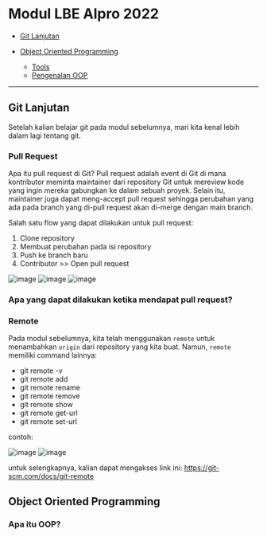 # Modul LBE Alpro 2022

- [Git Lanjutan](#git-lanjutan)

- [Object Oriented Programming](#object-oriented-programming)

  - [Tools](#tools)
  - [Pengenalan OOP](#pengenalan-oop)

----

## **Git Lanjutan**

Setelah kalian belajar git pada modul sebelumnya, mari kita kenal lebih dalam lagi tentang git.

### Pull Request

Apa itu pull request di Git? Pull request adalah event di Git di mana kontributor meminta maintainer dari repository Git untuk mereview kode yang ingin mereka gabungkan ke dalam sebuah proyek. Selain itu, maintainer juga dapat meng-accept pull request sehingga perubahan yang ada pada branch yang di-pull request akan di-merge dengan main branch.

Salah satu flow yang dapat dilakukan untuk pull request:
<ol>
  <li>Clone repository</li>
  <li>Membuat perubahan pada isi repository</li>
  <li>Push ke branch baru</li>
  <li>Contributor >> Open pull request</li>
</ol>

![image](https://user-images.githubusercontent.com/87473932/195518366-de446527-fd77-449e-b64d-1f48f87d3a0c.png)
![image](https://user-images.githubusercontent.com/87473932/195520344-a0d1f4bf-4518-41ef-9447-dfed583ba289.png)
![image](https://user-images.githubusercontent.com/87473932/195520601-1bf4429b-b9a7-42ee-8372-b8dae7ef21f2.png)

### Apa yang dapat dilakukan ketika mendapat pull request?

### Remote
Pada modul sebelumnya, kita telah menggunakan ```remote``` untuk menambahkan ```origin``` dari repository yang kita buat. Namun, ```remote``` memiliki command lainnya:
<ul>
  <li>git remote -v</li>
  <li>git remote add</li>
  <li>git remote rename</li>
  <li>git remote remove</li>
  <li>git remote show</li>
  <li>git remote get-url</li>
  <li>git remote set-url</li>
</ul>

contoh:

![image](https://user-images.githubusercontent.com/87473932/195530137-a8195f33-5dd9-461b-9725-84e1eb35f40b.png)
![image](https://user-images.githubusercontent.com/87473932/195530508-517e3652-6d04-454d-a66f-a588416dca75.png)

untuk selengkapnya, kalian dapat mengakses link ini: https://git-scm.com/docs/git-remote

## **Object Oriented Programming**

### Apa itu OOP?
